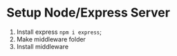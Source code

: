 # Setup Node/Express Server

1. Install express `npm i express`;
2. Make middleware folder
3. Install middleware